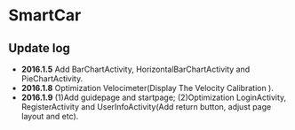 # SmartCar
## Update log
- **2016.1.5**  Add BarChartActivity, HorizontalBarChartActivity and PieChartActivity.
- **2016.1.8**  Optimization Velocimeter(Display The Velocity Calibration ).
- **2016.1.9**  (1)Add guidepage and startpage;
                (2)Optimization LoginActivity, RegisterActivity and UserInfoActivity(Add return button, adjust page layout and etc).

